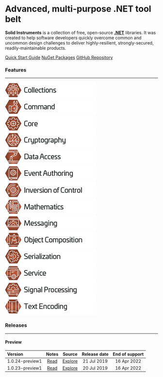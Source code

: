 <!--
Copyright (c) RapidField LLC. Licensed under the MIT License. See LICENSE.txt in the project root for license information.
-->

# Advanced, multi-purpose .NET tool belt

**Solid Instruments** is a collection of free, open-source [**.NET**](https://dotnet.microsoft.com/learn/dotnet/what-is-dotnet) libraries. It was created to help software developers quickly overcome common and uncommon design challenges to deliver highly-resilient, strongly-secured, readily-maintainable products.

<span class="linkbuttongroup">
<a class="linkbutton" href="articles/QuickStartGuide.html">Quick Start Guide</a>
<a class="linkbutton" href="https://www.nuget.org/packages?q=RapidField.SolidInstruments">NuGet Packages</a>
<a class="linkbutton" href="https://www.github.com/RapidField/solid-instruments">GitHub Repository</a>
</span>

### Features
- - -

[![Collections](images/Label.Collections.300w.png)](https://www.solidinstruments.com/api/RapidField.SolidInstruments.Collections.html)
[![Command](images/Label.Command.300w.png)](https://www.solidinstruments.com/api/RapidField.SolidInstruments.Command.html)
[![Core](images/Label.Core.300w.png)](https://www.solidinstruments.com/api/RapidField.SolidInstruments.Core.html)
[![Cryptography](images/Label.Cryptography.300w.png)](https://www.solidinstruments.com/api/RapidField.SolidInstruments.Cryptography.html)
[![Data Access](images/Label.DataAccess.300w.png)](https://www.solidinstruments.com/api/RapidField.SolidInstruments.DataAccess.html)
[![Event Authoring](images/Label.EventAuthoring.300w.png)](https://www.solidinstruments.com/api/RapidField.SolidInstruments.EventAuthoring.html)
[![Inversion of Control](images/Label.InversionOfControl.300w.png)](https://www.solidinstruments.com/api/RapidField.SolidInstruments.InversionOfControl.html)
[![Mathematics](images/Label.Mathematics.300w.png)](https://www.solidinstruments.com/api/RapidField.SolidInstruments.Mathematics.html)
[![Messaging](images/Label.Messaging.300w.png)](https://www.solidinstruments.com/api/RapidField.SolidInstruments.Messaging.html)
[![Object Composition](images/Label.ObjectComposition.300w.png)](https://www.solidinstruments.com/api/RapidField.SolidInstruments.ObjectComposition.html)
[![Serialization](images/Label.Serialization.300w.png)](https://www.solidinstruments.com/api/RapidField.SolidInstruments.Serialization.html)
[![Service](images/Label.Service.300w.png)](https://www.solidinstruments.com/api/RapidField.SolidInstruments.Service.html)
[![Signal Processing](images/Label.SignalProcessing.300w.png)](https://www.solidinstruments.com/api/RapidField.SolidInstruments.SignalProcessing.html)
[![Text Encoding](images/Label.TextEncoding.300w.png)](https://www.solidinstruments.com/api/RapidField.SolidInstruments.TextEncoding.html)

### Releases
- - -

#### Preview

| Version         | Notes                           | Source                                                                           | Release date | End of support |
| :-------------- | :-----------------------------: | :------------------------------------------------------------------------------: | :----------: | :------------: |
| 1.0.24-preview1 | [Read](releasenotes/v1.0.24.md) | [Explore](https://github.com/RapidField/solid-instruments/tree/v1.0.24-preview1) | 21 Jul 2019  | 16 Apr 2022    |
| 1.0.23-preview1 | [Read](releasenotes/v1.0.23.md) | [Explore](https://github.com/RapidField/solid-instruments/tree/v1.0.23-preview1) | 20 Jul 2019  | 16 Apr 2022    |